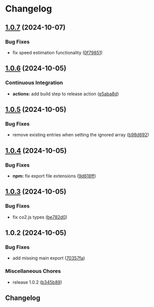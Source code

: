 # Changelog

## [1.0.7](https://github.com/grantcodes/footprint/compare/v1.0.6...v1.0.7) (2024-10-07)


### Bug Fixes

* fix speed estimation functionality ([0f79851](https://github.com/grantcodes/footprint/commit/0f798510ee9a2cfe1c459d4f2f3560a8de220dfd))

## [1.0.6](https://github.com/grantcodes/footprint/compare/v1.0.5...v1.0.6) (2024-10-05)


### Continuous Integration

* **actions:** add build step to release action ([e5aba8d](https://github.com/grantcodes/footprint/commit/e5aba8d49292e4a6b83c6f99ace56d4e38cdf1bc))

## [1.0.5](https://github.com/grantcodes/footprint/compare/v1.0.4...v1.0.5) (2024-10-05)


### Bug Fixes

* remove existing entries when setting the ignored array ([b98d692](https://github.com/grantcodes/footprint/commit/b98d6927753b4830020703195b94aa302a33d37a))

## [1.0.4](https://github.com/grantcodes/footprint/compare/v1.0.3...v1.0.4) (2024-10-05)


### Bug Fixes

* **npm:** fix export file extensions ([9d618ff](https://github.com/grantcodes/footprint/commit/9d618ffe6a9505f91911badf0d2bcb65400fe5f2))

## [1.0.3](https://github.com/grantcodes/footprint/compare/v1.0.2...v1.0.3) (2024-10-05)


### Bug Fixes

* fix co2.js types ([be782d0](https://github.com/grantcodes/footprint/commit/be782d0ba854efe0e35fbf9b11e7daaed12025c0))

## 1.0.2 (2024-10-05)


### Bug Fixes

* add missing main export ([70357fa](https://github.com/grantcodes/footprint/commit/70357fa03a9d637560ef6a739e18ec3a8669af06))


### Miscellaneous Chores

* release 1.0.2 ([b345b89](https://github.com/grantcodes/footprint/commit/b345b897be5514fa42f7d1ce1884eb3719975efc))

## Changelog
